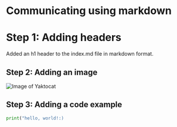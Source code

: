# Communicating using markdown

# Step 1: Adding headers
Added an h1 header to the index.md file in markdown format. 

## Step 2: Adding an image
![Image of Yaktocat](https://octodex.github.com/images/yaktocat.png)

## Step 3: Adding a code example
``` python
print("hello, world!:)
```
